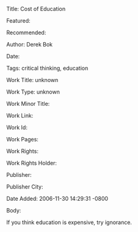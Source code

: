 Title: Cost of Education

Featured: 

Recommended: 

Author: Derek Bok

Date: 

Tags: critical thinking, education

Work Title: unknown

Work Type: unknown

Work Minor Title:  

Work Link: 

Work Id:  

Work Pages:  

Work Rights:  

Work Rights Holder:  

Publisher:  

Publisher City:  

Date Added: 2006-11-30 14:29:31 -0800

Body:

If you think education is expensive, try ignorance.


